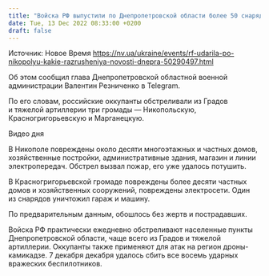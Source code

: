 ```yaml
---
title: "Войска РФ выпустили по Днепропетровской области более 50 снарядов: значительно пострадал Никополь"
date: Tue, 13 Dec 2022 08:33:00 +0200
draft: false
---
```

Источник: Новое Время https://nv.ua/ukraine/events/rf-udarila-po-nikopolyu-kakie-razrusheniya-novosti-dnepra-50290497.html


 Об этом сообщил глава Днепропетровской областной военной администрации Валентин Резниченко в Telegram.

По его словам, российские оккупанты обстреливали из Градов и тяжелой артиллерии три громады — Никопольскую, Красногригорьевскую и Марганецкую.

 Видео дня   

В Никополе повреждены около десяти многоэтажных и частных домов, хозяйственные постройки, административные здания, магазин и линии электропередач. Обстрел вызвал пожар, его уже удалось потушить.

В Красногригорьевской громаде повреждены более десяти частных домов и хозяйственных сооружений, повреждены электросети. Один из снарядов уничтожил гараж и машину.

По предварительным данным, обошлось без жертв и пострадавших.

Войска РФ практически ежедневно обстреливают населенные пункты Днепропетровской области, чаще всего из Градов и тяжелой артиллерии. Оккупанты также применяют для атак на регион дроны-камикадзе. 7 декабря декабря удалось сбить все восемь ударных вражеских беспилотников.
